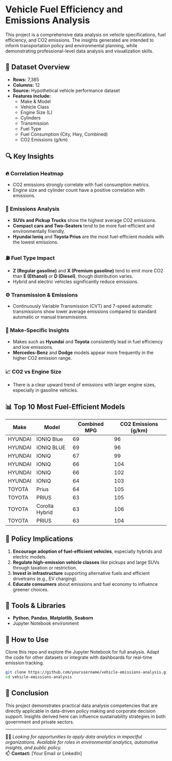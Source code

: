 
# Vehicle Fuel Efficiency and Emissions Analysis

This project is a comprehensive data analysis on vehicle specifications, fuel efficiency, and CO2 emissions. The insights generated are intended to inform transportation policy and environmental planning, while demonstrating professional-level data analysis and visualization skills.

## 📁 Dataset Overview

- **Rows:** 7,385
- **Columns:** 12
- **Source:** Hypothetical vehicle performance dataset
- **Features include:**
  - Make & Model
  - Vehicle Class
  - Engine Size (L)
  - Cylinders
  - Transmission
  - Fuel Type
  - Fuel Consumption (City, Hwy, Combined)
  - CO2 Emissions (g/km)

## 🔍 Key Insights

### 🔥 Correlation Heatmap
- CO2 emissions strongly correlate with fuel consumption metrics.
- Engine size and cylinder count have a positive correlation with emissions.

### 🌿 Emissions Analysis
- **SUVs and Pickup Trucks** show the highest average CO2 emissions.
- **Compact cars and Two-Seaters** tend to be more fuel-efficient and environmentally friendly.
- **Hyundai Ioniq** and **Toyota Prius** are the most fuel-efficient models with the lowest emissions.

### ⛽ Fuel Type Impact
- **Z (Regular gasoline)** and **X (Premium gasoline)** tend to emit more CO2 than **E (Ethanol)** or **D (Diesel)**, though distribution varies.
- Hybrid and electric vehicles significantly reduce emissions.

### ⚙️ Transmission & Emissions
- Continuously Variable Transmission (CVT) and 7-speed automatic transmissions show lower average emissions compared to standard automatic or manual transmissions.

### 🚗 Make-Specific Insights
- Makes such as **Hyundai** and **Toyota** consistently lead in fuel efficiency and low emissions.
- **Mercedes-Benz** and **Dodge** models appear more frequently in the higher CO2 emission range.

### 📈 CO2 vs Engine Size
- There is a clear upward trend of emissions with larger engine sizes, especially in gasoline vehicles.

## 📊 Top 10 Most Fuel-Efficient Models

| Make     | Model           | Combined MPG | CO2 Emissions (g/km) |
|----------|------------------|--------------|------------------------|
| HYUNDAI  | IONIQ Blue       | 69           | 96                     |
| HYUNDAI  | IONIQ BLUE       | 69           | 96                     |
| HYUNDAI  | IONIQ            | 67           | 99                     |
| HYUNDAI  | IONIQ            | 66           | 104                    |
| HYUNDAI  | IONIQ            | 66           | 102                    |
| HYUNDAI  | IONIQ            | 64           | 103                    |
| TOYOTA   | Prius            | 64           | 105                    |
| TOYOTA   | PRIUS            | 63           | 105                    |
| TOYOTA   | Corolla Hybrid   | 63           | 106                    |
| TOYOTA   | PRIUS            | 63           | 104                    |

## 💼 Policy Implications

1. **Encourage adoption of fuel-efficient vehicles**, especially hybrids and electric models.
2. **Regulate high-emission vehicle classes** like pickups and large SUVs through taxation or restriction.
3. **Invest in infrastructure** supporting alternative fuels and efficient drivetrains (e.g., EV charging).
4. **Educate consumers** about emissions and fuel economy to influence greener choices.

## 🧰 Tools & Libraries

- **Python**, **Pandas**, **Matplotlib**, **Seaborn**
- Jupyter Notebook environment

## 📌 How to Use

Clone this repo and explore the Jupyter Notebook for full analysis. Adapt the code for other datasets or integrate with dashboards for real-time emission tracking.

```bash
git clone https://github.com/yourusername/vehicle-emissions-analysis.git
cd vehicle-emissions-analysis
```

## 🏁 Conclusion

This project demonstrates practical data analysis competencies that are directly applicable in data-driven policy making and corporate decision support. Insights derived here can influence sustainability strategies in both government and private sectors.

---

🧑‍💼 _Looking for opportunities to apply data analytics in impactful organizations. Available for roles in environmental analytics, automotive insights, and public policy._  
📫 **Contact:** [Your Email or LinkedIn]

